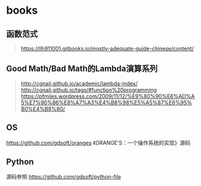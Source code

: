 # books

## 函数范式
> https://llh911001.gitbooks.io/mostly-adequate-guide-chinese/content/

## Good Math/Bad Math的Lambda演算系列
> http://cgnail.github.io/academic/lambda-index/
> http://cgnail.github.io/tags/#function%20programming
> https://pfmiles.wordpress.com/2009/11/12/%E9%80%90%E6%AD%A5%E7%90%86%E8%A7%A3%E4%B8%98%E5%A5%87%E6%95%B0%E4%B8%80/

## OS
https://github.com/gdsoft/oranges
《ORANGE’S：一个操作系统的实现》源码

## Python
源码参照 https://github.com/gdsoft/python-file
